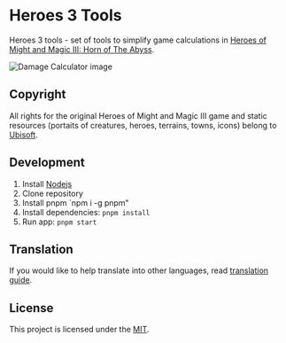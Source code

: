 # Heroes 3 Tools

Heroes 3 tools - set of tools to simplify game calculations in [Heroes of Might and Magic III: Horn of The Abyss](https://h3hota.com/).

![Damage Calculator image](https://raw.githubusercontent.com/rudnovd/heroes3tools/master/docs/calculator-image.png)

## Copyright

All rights for the original Heroes of Might and Magic III game and static resources (portaits of creatures, heroes, terrains, towns, icons) belong to [Ubisoft](https://www.ubisoft.com/).

## Development

1. Install [Nodejs](https://nodejs.org/en/download/)
1. Clone repository
1. Install pnpm `npm i -g pnpm"
1. Install dependencies: `pnpm install`
1. Run app: `pnpm start`

## Translation

If you would like to help translate into other languages, read [translation guide](https://github.com/rudnovd/heroes3tools/wiki/Translation).

## License

This project is licensed under the [MIT](./LICENSE.md).

